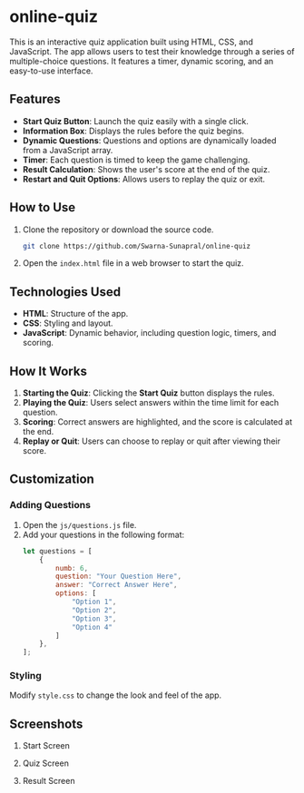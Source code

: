# online-quiz


This is an interactive quiz application built using HTML, CSS, and JavaScript. The app allows users to test their knowledge through a series of multiple-choice questions. It features a timer, dynamic scoring, and an easy-to-use interface.

## Features  

- **Start Quiz Button**: Launch the quiz easily with a single click.  
- **Information Box**: Displays the rules before the quiz begins.  
- **Dynamic Questions**: Questions and options are dynamically loaded from a JavaScript array.  
- **Timer**: Each question is timed to keep the game challenging.  
- **Result Calculation**: Shows the user's score at the end of the quiz.  
- **Restart and Quit Options**: Allows users to replay the quiz or exit.  

## How to Use  

1. Clone the repository or download the source code.  
   ```bash
   git clone https://github.com/Swarna-Sunapral/online-quiz
   ```
2. Open the `index.html` file in a web browser to start the quiz.  

## Technologies Used  

- **HTML**: Structure of the app.  
- **CSS**: Styling and layout.  
- **JavaScript**: Dynamic behavior, including question logic, timers, and scoring.  

## How It Works  

1. **Starting the Quiz**: Clicking the **Start Quiz** button displays the rules.  
2. **Playing the Quiz**: Users select answers within the time limit for each question.  
3. **Scoring**: Correct answers are highlighted, and the score is calculated at the end.  
4. **Replay or Quit**: Users can choose to replay or quit after viewing their score.  

## Customization  

### Adding Questions  
1. Open the `js/questions.js` file.  
2. Add your questions in the following format:  
   ```javascript
   let questions = [
       {
           numb: 6,
           question: "Your Question Here",
           answer: "Correct Answer Here",
           options: [
               "Option 1",
               "Option 2",
               "Option 3",
               "Option 4"
           ]
       },
   ];
   ```

### Styling  
Modify `style.css` to change the look and feel of the app.  

## Screenshots  

1. Start Screen
  
2. Quiz Screen 
  
3. Result Screen 
  

